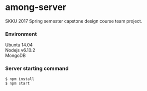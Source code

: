 # among-server

SKKU 2017 Spring semester capstone design course team project.

### Environment
Ubuntu 14.04    
Nodejs v6.10.2    
MongoDB

### Server starting command

    
	$ npm install
	$ npm start
	
